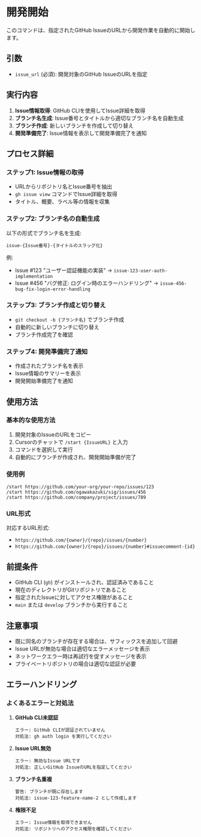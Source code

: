 # 開発開始

このコマンドは、指定されたGitHub IssueのURLから開発作業を自動的に開始します。

## 引数

- `issue_url` (必須): 開発対象のGitHub IssueのURLを指定

## 実行内容

1. **Issue情報取得**: GitHub CLIを使用してIssue詳細を取得
2. **ブランチ名生成**: Issue番号とタイトルから適切なブランチ名を自動生成
3. **ブランチ作成**: 新しいブランチを作成して切り替え
4. **開発準備完了**: Issue情報を表示して開発準備完了を通知

## プロセス詳細

### ステップ1: Issue情報の取得
- URLからリポジトリ名とIssue番号を抽出
- `gh issue view` コマンドでIssue詳細を取得
- タイトル、概要、ラベル等の情報を収集

### ステップ2: ブランチ名の自動生成
以下の形式でブランチ名を生成:
```
issue-{Issue番号}-{タイトルのスラッグ化}
```

例:
- Issue #123 "ユーザー認証機能の実装" → `issue-123-user-auth-implementation`
- Issue #456 "バグ修正: ログイン時のエラーハンドリング" → `issue-456-bug-fix-login-error-handling`

### ステップ3: ブランチ作成と切り替え
- `git checkout -b {ブランチ名}` でブランチ作成
- 自動的に新しいブランチに切り替え
- ブランチ作成完了を確認

### ステップ4: 開発準備完了通知
- 作成されたブランチ名を表示
- Issue情報のサマリーを表示
- 開発開始準備完了を通知

## 使用方法

### 基本的な使用方法
1. 開発対象のIssueのURLをコピー
2. Cursorのチャットで `/start {IssueURL}` と入力
3. コマンドを選択して実行
4. 自動的にブランチが作成され、開発開始準備が完了

### 使用例
```
/start https://github.com/your-org/your-repo/issues/123
/start https://github.com/ogawakazuki/sig/issues/456
/start https://github.com/company/project/issues/789
```

### URL形式
対応するURL形式:
- `https://github.com/{owner}/{repo}/issues/{number}`
- `https://github.com/{owner}/{repo}/issues/{number}#issuecomment-{id}`

## 前提条件

- GitHub CLI (`gh`) がインストールされ、認証済みであること
- 現在のディレクトリがGitリポジトリであること
- 指定されたIssueに対してアクセス権限があること
- `main` または `develop` ブランチから実行すること

## 注意事項

- 既に同名のブランチが存在する場合は、サフィックスを追加して回避
- Issue URLが無効な場合は適切なエラーメッセージを表示
- ネットワークエラー時は再試行を促すメッセージを表示
- プライベートリポジトリの場合は適切な認証が必要

## エラーハンドリング

### よくあるエラーと対処法

1. **GitHub CLI未認証**
   ```
   エラー: GitHub CLIが認証されていません
   対処法: gh auth login を実行してください
   ```

2. **Issue URL無効**
   ```
   エラー: 無効なIssue URLです
   対処法: 正しいGitHub IssueのURLを指定してください
   ```

3. **ブランチ名重複**
   ```
   警告: ブランチが既に存在します
   対処法: issue-123-feature-name-2 として作成します
   ```

4. **権限不足**
   ```
   エラー: Issue情報を取得できません
   対処法: リポジトリへのアクセス権限を確認してください
   ```
